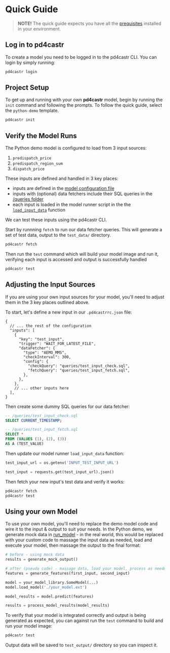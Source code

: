 # Quick Guide

> **NOTE!** The quick guide expects you have all the [prequisites](./001-prerequisites.md) installed in your environment.

## Log in to pd4castr

To create a model you need to be logged in to the pd4castr CLI. You can login by simply running:

```bash
pd4castr login
```

## Project Setup

To get up and running with your own **pd4castr** model, begin by running the `init` command and following the prompts. To follow the quick guide, select the `python-demo` template.

```bash
pd4castr init
```

## Verify the Model Runs

The Python demo model is configured to load from 3 input sources:

1. `predispatch_price`
2. `predispatch_region_sum`
3. `dispatch_price`

These inputs are defined and handled in 3 key places:

- inputs are defined in the [model configuration file](../examples/python-demo/.pd4castrrc.json)
- inputs with (optional) data fetchers include their SQL queries in the [/queries folder](../examples/python-demo/queries/)
- each input is loaded in the model runner script in the the [`load_input_data`](../examples/python-demo/python_demo/load_input_data.py) function

We can test these inputs using the pd4castr CLI.

Start by runnning `fetch` to run our data fetcher queries. This will generate a set of test data, output to the `test_data/` directory.

```bash
pd4castr fetch
```

Then run the `test` command which will build your model image and run it, verifying each input is accessed and output is successfully handled

```bash
pd4castr test
```

## Adjusting the Input Sources

If you are using your own input sources for your model, you'll need to adjust them in the 3 key places outlined above.

To start, let's define a new input in our `.pd4castrrc.json` file:

```jsonc
{
  // ... the rest of the configuration
  "inputs": [
    {
      "key": "test_input",
      "trigger": "WAIT_FOR_LATEST_FILE",
      "dataFetcher": {
        "type": "AEMO_MMS",
        "checkInterval": 300,
        "config": {
          "checkQuery": "queries/test_input_check.sql",
          "fetchQuery": "queries/test_input_fetch.sql",
        },
      },
    },
    // ... other inputs here
  ],
}
```

Then create some dummy SQL queries for our data fetcher:

```sql
-- /queries/test_input_check.sql
SELECT CURRENT_TIMESTAMP;

-- /queries/test_input_fetch.sql
SELECT *
FROM (VALUES (1), (2), (3))
AS A (TEST_VALUE)
```

Then update our model runner `load_input_data` function:

```py
test_input_url = os.getenv('INPUT_TEST_INPUT_URL')

test_input = requests.get(test_input_url).json()
```

Then fetch your new input's test data and verify it works:

```bash
pd4castr fetch
pd4castr test
```

## Using your own Model

To use your own model, you'll need to replace the demo model code and wire it to the input & output to suit your needs. In the Python demo, we generate mock data in [run_model](../examples/python-demo/python_demo/run_model.py) - in the real world, this would be replaced with your custom code to massage the input data as needed, load and execute your model, then massage the output to the final format:

```py
# before - using mock data
results = generate_mock_output()

# after (pseudo code) - massage data, load your model, process as needed
features = generate_features(first_input, second_input)

model = your_model_library.SomeModel(...)
model.load_model('./your_model.ext')

model_results = model.predict(features)

results = process_model_results(model_results)
```

To verify that your model is integrated correctly and output is being generated as expected, you can against run the `test` command to build and run your model image:

```bash
pd4castr test
```

Output data will be saved to `test_output/` directory so you can inspect it.
